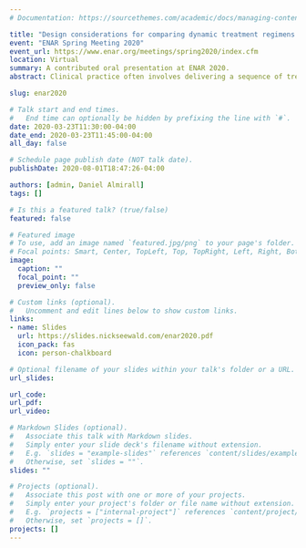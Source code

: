 ```yaml
---
# Documentation: https://sourcethemes.com/academic/docs/managing-content/

title: "Design considerations for comparing dynamic treatment regimens in a longitudinal SMART"
event: "ENAR Spring Meeting 2020"
event_url: https://www.enar.org/meetings/spring2020/index.cfm
location: Virtual
summary: A contributed oral presentation at ENAR 2020.
abstract: Clinical practice often involves delivering a sequence of treatments which adapts to a patient’s changing needs. A dynamic treatment regimen (DTR) is a sequence of pre-specified decision rules which, based on a patient’s ongoing data, recommend interventions at multiple stages of treatment. The sequential, multiple-assignment randomized trial (SMART) is a tool which can be used in the development of a high-quality DTR. Often, SMARTs involve longitudinal outcomes collected over the course of the trial. An important consideration in the design of a longitudinal-outcome SMART, as with any trial, is both the sample size and number of measurement occasions. We  extend previous work which developed easy-to-use sample size formulae for common SMART designs with three timepoints in which the primary aim is to compare, at end-of-study, two embedded DTRs which recommend different first-stage treatments. We discuss practical and statistical considerations in choosing between adding individuals or measurement occasions, while respecting the unique features of a SMART, including modeling constraints and over/under-representation of sequences of treatment among participants.

slug: enar2020

# Talk start and end times.
#   End time can optionally be hidden by prefixing the line with `#`.
date: 2020-03-23T11:30:00-04:00
date_end: 2020-03-23T11:45:00-04:00
all_day: false

# Schedule page publish date (NOT talk date).
publishDate: 2020-08-01T18:47:26-04:00

authors: [admin, Daniel Almirall]
tags: []

# Is this a featured talk? (true/false)
featured: false

# Featured image
# To use, add an image named `featured.jpg/png` to your page's folder.
# Focal points: Smart, Center, TopLeft, Top, TopRight, Left, Right, BottomLeft, Bottom, BottomRight.
image:
  caption: ""
  focal_point: ""
  preview_only: false

# Custom links (optional).
#   Uncomment and edit lines below to show custom links.
links:
- name: Slides
  url: https://slides.nickseewald.com/enar2020.pdf
  icon_pack: fas
  icon: person-chalkboard

# Optional filename of your slides within your talk's folder or a URL.
url_slides: 

url_code:
url_pdf:
url_video:

# Markdown Slides (optional).
#   Associate this talk with Markdown slides.
#   Simply enter your slide deck's filename without extension.
#   E.g. `slides = "example-slides"` references `content/slides/example-slides.md`.
#   Otherwise, set `slides = ""`.
slides: ""

# Projects (optional).
#   Associate this post with one or more of your projects.
#   Simply enter your project's folder or file name without extension.
#   E.g. `projects = ["internal-project"]` references `content/project/deep-learning/index.md`.
#   Otherwise, set `projects = []`.
projects: []
---
```

